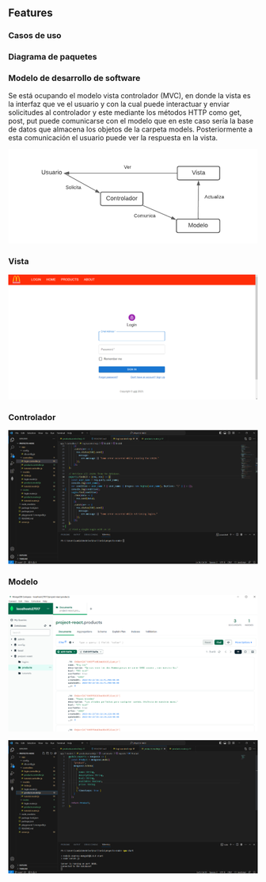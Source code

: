 ## Features

### Casos de uso



### Diagrama de paquetes



### Modelo de desarrollo de software

Se está ocupando el modelo vista controlador (MVC), en donde la vista es la interfaz que ve el usuario y con la cual puede interactuar y enviar solicitudes al controlador y este mediante los métodos HTTP como get, post, put puede comunicarse con el modelo que en este caso sería la base de datos que almacena los objetos de la carpeta models. Posteriormente a esta comunicación el usuario puede ver la respuesta en la vista.

[![](https://github.com/samuSR123/projecto-node/blob/main/img%20readme/Diagrama%20en%20blanco_1.png)](https://github.com/samuSR123/projecto-node/blob/main/img%20readme/Diagrama%20en%20blanco_1.png "Diagrama MVC")

### Vista

[![](https://github.com/samuSR123/projecto-node/blob/main/img%20readme/Screenshot_1.png)](https://github.com/samuSR123/projecto-node/blob/main/img%20readme/Screenshot_1.png "Vista")

### Controlador

[![](https://github.com/samuSR123/projecto-node/blob/main/img%20readme/Screenshot_2.png)](https://github.com/samuSR123/projecto-node/blob/main/img%20readme/Screenshot_2.png "Controlador")

### Modelo

[![](https://github.com/samuSR123/projecto-node/blob/main/img%20readme/Screenshot_3.png)](https://github.com/samuSR123/projecto-node/blob/main/img%20readme/Screenshot_3.png "Modelo_db")

[![](https://github.com/samuSR123/projecto-node/blob/main/img%20readme/Screenshot_4.png)](https://github.com/samuSR123/projecto-node/blob/main/img%20readme/Screenshot_4.png "Modelo")
